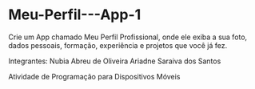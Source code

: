 # Meu-Perfil---App-1
Crie um App chamado Meu Perfil Profissional, onde ele exiba a sua foto, dados pessoais, formação, experiência e projetos que você já fez.

Integrantes: Nubia Abreu de Oliveira
Ariadne Saraiva dos Santos

Atividade de Programação para Dispositivos Móveis

